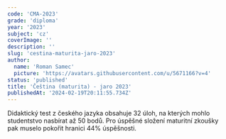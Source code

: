 ```yaml
---
code: 'CMA-2023'
grade: 'diploma'
year: '2023'
subject: 'cz'
coverImage: ''
description: ''
slug: 'cestina-maturita-jaro-2023'
author:
  name: 'Roman Samec'
  picture: 'https://avatars.githubusercontent.com/u/5671166?v=4'
status: 'published'
title: 'Čeština (maturita) - jaro 2023'
publishedAt: '2024-02-19T20:11:55.734Z'
---
```


Didaktický test z českého jazyka obsahuje 32 úloh, na kterých mohlo studentstvo nasbírat až 50 bodů. Pro úspěšné složení maturitní zkoušky pak muselo pokořit hranici 44% úspěšnosti.